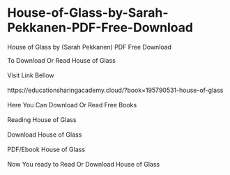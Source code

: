 # House-of-Glass-by-Sarah-Pekkanen-PDF-Free-Download
House of Glass by (Sarah Pekkanen) PDF Free Download
<div>To Download Or Read House of Glass</div>
<div>&nbsp;</div>
<div>Visit Link Bellow</div>
<div>&nbsp;</div>
<div>https://educationsharingacademy.cloud/?book=195790531-house-of-glass</div>
<div>&nbsp;</div>
<div>Here You Can Download Or Read Free Books</div>
<div>&nbsp;</div>
<div>Reading House of Glass</div>
<div>&nbsp;</div>
<div>Download House of Glass</div>
<div>&nbsp;</div>
<div>PDF/Ebook House of Glass</div>
<div>&nbsp;</div>
<div>Now You ready to Read Or Download House of Glass</div>
<div>&nbsp;</div>

